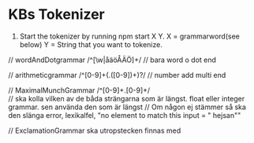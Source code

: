 # KBs Tokenizer

1. Start the tokenizer by running npm start X Y.
X = grammarword(see below)
Y = String that you want to tokenize.




// wordAndDotgrammar  /^[\w|åäöÅÄÖ]+/
// bara word o dot end

// arithmeticgrammar /^[0-9]+(\.([0-9])+)?/ 
// number add multi end

// MaximalMunchGrammar  /^[0-9]+\.[0-9]+/  
// ska kolla vilken av de båda strängarna som är längst. float eller integer grammar. sen använda den som är längst
//  Om någon ej stämmer så ska den slänga error, lexikalfel, "no element to match this input = " hejsan""

// ExclamationGrammar ska utropstecken finnas med
